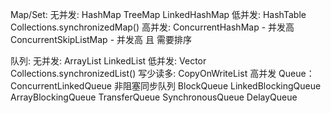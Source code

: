   
Map/Set:
    无并发:
        HashMap
        TreeMap
        LinkedHashMap
    低并发:
        HashTable
        Collections.synchronizedMap()
    高并发:
        ConcurrentHashMap - 并发高
        ConcurrentSkipListMap - 并发高 且 需要排序

队列:
    无并发:
        ArrayList
        LinkedList
    低并发:
        Vector
        Collections.synchronizedList()
    写少读多:
        CopyOnWriteList
    高并发
        Queue：
            ConcurrentLinkedQueue 非阻塞同步队列
            BlockQueue
                LinkedBlockingQueue
                ArrayBlockingQueue 
                TransferQueue
                SynchronousQueue
            DelayQueue
